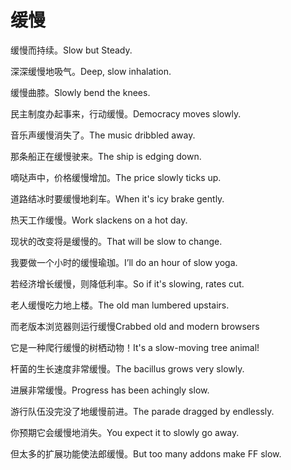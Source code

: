 # 缓慢

<p><span class="chinese">缓慢而持续。</span><span class="english">Slow but Steady.</span></p>

<p><span class="chinese">深深缓慢地吸气。</span><span class="english">Deep, slow inhalation.</span></p>

<p><span class="chinese">缓慢曲膝。</span><span class="english">Slowly bend the knees.</span></p>

<p><span class="chinese">民主制度办起事来，行动缓慢。</span><span class="english">Democracy moves slowly.</span></p>

<p><span class="chinese">音乐声缓慢消失了。</span><span class="english">The music dribbled away.</span></p>

<p><span class="chinese">那条船正在缓慢驶来。</span><span class="english">The ship is edging down.</span></p>

<p><span class="chinese">嘀哒声中，价格缓慢增加。</span><span class="english">The price slowly ticks up.</span></p>

<p><span class="chinese">道路结冰时要缓慢地刹车。</span><span class="english">When it's icy brake gently.</span></p>

<p><span class="chinese">热天工作缓慢。</span><span class="english">Work slackens on a hot day.</span></p>

<p><span class="chinese">现状的改变将是缓慢的。</span><span class="english">That will be slow to change.</span></p>

<p><span class="chinese">我要做一个小时的缓慢瑜珈。</span><span class="english">I’ll do an hour of slow yoga.</span></p>

<p><span class="chinese">若经济增长缓慢，则降低利率。</span><span class="english">So if it's slowing, rates cut.</span></p>

<p><span class="chinese">老人缓慢吃力地上楼。</span><span class="english">The old man lumbered upstairs.</span></p>

<p><span class="chinese">而老版本浏览器则运行缓慢</span><span class="english">Crabbed old and modern browsers</span></p>

<p><span class="chinese">它是一种爬行缓慢的树栖动物！</span><span class="english">It's a slow-moving tree animal!</span></p>

<p><span class="chinese">杆菌的生长速度非常缓慢。</span><span class="english">The bacillus grows very slowly.</span></p>

<p><span class="chinese">进展非常缓慢。</span><span class="english">Progress has been achingly slow.</span></p>

<p><span class="chinese">游行队伍没完没了地缓慢前进。</span><span class="english">The parade dragged by endlessly.</span></p>

<p><span class="chinese">你预期它会缓慢地消失。</span><span class="english">You expect it to slowly go away.</span></p>

<p><span class="chinese">但太多的扩展功能使法郎缓慢。</span><span class="english">But too many addons make FF slow.</span></p>

